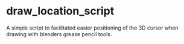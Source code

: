 # draw_location_script
A simple script to facilitated easier positioning of the 3D cursor when drawing with blenders grease pencil tools.
